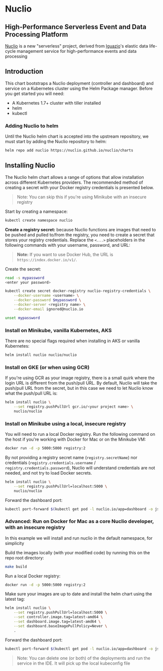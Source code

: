 # Nuclio

##  High-Performance Serverless Event and Data Processing Platform

[Nuclio](https://nuclio.io) is a new "serverless" project, derived from [Iguazio](https://iguazio.com)'s elastic data life-cycle management service for high-performance events and data processing

## Introduction

This chart bootstraps a Nuclio deployment (controller and dashboard) and service on a Kubernetes cluster using the Helm Package manager. Before you get started you will need:

- A Kubernetes 1.7+ cluster with tiller installed
- helm 
- kubectl

### Adding Nuclio to helm
Until the Nuclio helm chart is accepted into the upstream repository, we must start by adding the Nuclio repository to helm:

```sh
helm repo add nuclio https://nuclio.github.io/nuclio/charts
```

## Installing Nuclio
The Nuclio helm chart allows a range of options that allow installation across different Kubernetes providers. The recommended method of creating a secret with your Docker registry credentials is presented below.

> Note: You can skip this if you're using Minikube with an insecure registry

Start by creating a namespace:
``` sh
kubectl create namespace nuclio
```

**Create a registry secret:** because Nuclio functions are images that need to be pushed and pulled to/from the registry, you need to create a secret that stores your registry credentials.
Replace the `<...>` placeholders in the following commands with your username, password, and URL:
> **Note:** If you want to use Docker Hub, the URL is `https://index.docker.io/v1/`.

Create the secret:
``` sh
read -s mypassword
<enter your password>

kubectl create secret docker-registry nuclio-registry-credentials \
    --docker-username <username> \
    --docker-password $mypassword \
    --docker-server <registry name> \
    --docker-email ignored@nuclio.io

unset mypassword
```

### Install on Minikube, vanilla Kubernetes, AKS
There are no special flags required when installing in AKS or vanilla Kubernetes:

``` sh
helm install nuclio nuclio/nuclio
```

### Install on GKE (or when using GCR)
If you're using GCR as your image registry, there is a small quirk where the login URL is different from the push/pull URL. By default, Nuclio will take the push/pull URL from the secret, but in this case we need to let Nuclio know what the push/pull URL is:

``` sh
helm install nuclio \
	--set registry.pushPullUrl gcr.io/<your project name> \
	nuclio/nuclio
```

### Install on Minikube using a local, insecure registry

You will need to run a local Docker registry. Run the following command on the host if you're working with Docker for Mac or on the Minikube VM:
```sh
docker run -d -p 5000:5000 registry:2
```

By not providing a registry secret name (`registry.secretName`) nor credentials (`registry.credentials.username` / `registry.credentials.password`), Nuclio will understand credentials are not needed, and not try to load Docker secrets.

``` sh
helm install nuclio \
    --set registry.pushPullUrl=localhost:5000 \
	nuclio/nuclio
```

Forward the dashboard port:
```sh
kubectl port-forward $(kubectl get pod -l nuclio.io/app=dashboard -o jsonpath='{.items[0].metadata.name}') 8070:8070
```

### Advanced: Run on Docker for Mac as a core Nuclio developer, with an insecure registry
In this example we will install and run nuclio in the default namespace, for simplicity

Build the images locally (with your modified code) by running this on the repo root directory:
```sh
make build
```

Run a local Docker registry:
```sh
docker run -d -p 5000:5000 registry:2
```

Make sure your images are up to date and install the helm chart using the latest tag:
```sh
helm install nuclio \
    --set registry.pushPullUrl=localhost:5000 \
	--set controller.image.tag=latest-amd64 \
	--set dashboard.image.tag=latest-amd64 \
	--set dashboard.baseImagePullPolicy=Never \
	.
```

Forward the dashboard port:
```sh
kubectl port-forward $(kubectl get pod -l nuclio.io/app=dashboard -o jsonpath='{.items[0].metadata.name}') 8070:8070
```

> Note: You can delete one (or both) of the deployments and run the service in the IDE. It will pick up the local kubeconfig file

